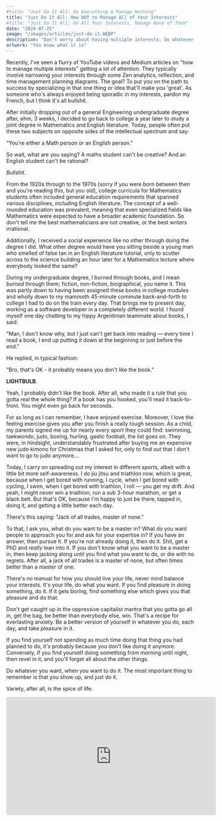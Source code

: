 ```yaml
---
#title: "Just Do It All: Do Everything & Manage Nothing"
title: "Just Do It All: How NOT to Manage All of Your Interests"
#title: "Just Do It All: Do All Your Interests, Manage None of Them"
date: "2024-07-25"
image: "/images/articles/just-do-it.WEBP"
description: "Don't worry about having multiple interests. Do whatever you want, when you want to do it. Variety after all, is the spice of life."
artwork: "You know what it is"
---
```


Recently, I've seen a flurry of YouTube videos and Medium articles on "how to manage multiple interests" getting a lot
of attention. They typically involve narrowing your interests through some Zen analytics, reflection, and time
management planning diagrams. The goal? To put you on the path to success by specializing in that one thing or idea that'll
make you 'great'. As someone who's always enjoyed being sporadic in my interests, pardon my French, but I think it's all
bullshit.

After initially dropping out of a general Engineering undergraduate degree after, ehm, 3 weeks, I decided to go back to
college a year later to study a joint degree in Mathematics and English literature. Today, people often put these two
subjects on opposite sides of the intellectual spectrum and say:

"You're either a Math person or an English person." 

So wait, what are you saying? A maths student can't be creative? And an English student can't be rational?

_Bullshit._

From the 1920s through to the 1970s (sorry if you were born between then and you're reading this, but
you old), college curricula for Mathematics students often included general education requirements that spanned various
disciplines, _including_ English literature. The concept of a well-rounded education was prevalent, meaning that even
specialized fields like Mathematics were expected to have a broader academic foundation. So don't tell me the best
mathematicians are not creative, or the best writers irrational.

Additionally, I received a social experience like no other through doing the degree I did. What other degree would have
you sitting beside a young man who smelled of false tan in an English literature tutorial, only to scutter across to the
science building an hour later for a Mathematics lecture where everybody looked the same?

During my undergraduate degree, I burned through books, and I mean _burned_ through them; fiction, non-fiction,
biographical, you name it. This was partly down to having been assigned these books in college modules and wholly down
to my mammoth 45-minute commute back-and-forth to college I had to do on the train every day. That brings me to present
day, working as a software developer in a completely different world. I found myself one day chatting
to my hippy Argentinian teammate about books, I said:

"Man, I don't know why, but I just can't get back into reading — every time I read a book, I end up putting it down at
the beginning or just before the end."

He replied, in typical fashion:

"Bro, that's OK - it probably means you don't like the book."

**LIGHTBULB**. 

Yeah, I probably didn't like the book. After all, who made it a rule that you gotta real the whole
thing? If a book has you hooked, you'll read it back-to-front. You might even go back for seconds.

For as long as I can remember, I have enjoyed exercise. Moreover, I love the feeling exercise gives you after you finish a really tough session. As a child, my
parents signed me up for nearly every sport they could find: swimming, taekwondo, judo, boxing, hurling, gaelic
football, the list goes on. They were, in hindsight, understandably frustrated after buying me an expensive new judo
kimono for Christmas that I asked for, only to find out that I don't want to go to judo anymore...

Today, I carry on spreading out my interest in different sports, albeit with a little bit more self-awareness. I do jiu
jitsu and triathlon now, which is great, because when I get bored with running, I cycle, when I get bored with cycling,
I swim, when I get bored with triathlon, I roll — you get my drift. And yeah, I might never win a triathlon, run a sub
3-hour marathon, or get a black belt. But that's OK, because I'm happy to just be there, tapped in, doing it, and
getting a little better each day.

There's this saying: "Jack of all trades, master of none."

To that, I ask you, what do you want to be a master in? What do you want people to approach you for and ask for your
expertise in? If you have an answer, then pursue it. If you're not already doing it, then do it. Shit, get a PhD and
_really_ lean into it. If you don't know what you want to be a master in, then keep jacking along until you find what
you
want to do, or die with no regrets. After all, a jack of all trades is a master of none, but often times better than a 
master of one.

[//]: # (Now, I know what you're thinking. "I have so many interests, won't I burn out if I try to do everything? Won't I end up)

[//]: # (a master of nothing?" Look, I get it. That's what all those productivity gurus want you to believe. But here's the)

[//]: # (deal - some of the most badass innovators in history were Renaissance men and women who couldn't stick to one lane if)

[//]: # (their lives depended on it.)

[//]: # ()
[//]: # (Take Leonardo da Vinci, for instance. That dude was painting the Mona Lisa one day and designing flying machines the)

[//]: # (next. And get this - most of his works were unfinished. You know why? Because he was too busy being fucking brilliant at)

[//]: # (everything to wrap things up neatly. Did anyone call him a failure? Hell no. They called him a genius.)

There's no manual for how you should live your life, never mind balance your interests. It's your life, do what you
want. If you find pleasure in doing something, do it. If it gets boring, find something else which gives you that
pleasure and do that. 

Don't get caught up in the oppressive capitalist mantra that you gotta go all in, get the bag, be
better than everybody else, win. That's a recipe for everlasting anxiety. Be a better version of yourself in whatever
you do, each day, and take pleasure in it. 

If you find yourself not spending as much time doing that thing you had
planned
to do, it's probably because you don't like doing it anymore. Conversely, if you find yourself doing something from
morning until night, then revel in it, and you'll forget all about the other things.

Do whatever you want, when you want to do it. The most important thing to remember is that you show up, and 
just do it.

Variety, after all, is the spice of life.

<iframe width="560" height="315" src="https://www.youtube.com/embed/ZXsQAXx_ao0?si=IMCEZ3vnllkJfPqe" title="YouTube video player" frameborder="0" allow="accelerometer; autoplay; clipboard-write; encrypted-media; gyroscope; picture-in-picture; web-share" referrerpolicy="strict-origin-when-cross-origin" allowfullscreen></iframe>